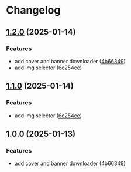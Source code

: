 # Changelog

## [1.2.0](https://github.com/luiisca/lutris-gridder/compare/v1.1.0...v1.2.0) (2025-01-14)


### Features

* add cover and banner downloader ([4b66349](https://github.com/luiisca/lutris-gridder/commit/4b66349cabdd9ac4e61f75a2f97a389d324225fa))
* add img selector ([6c254ce](https://github.com/luiisca/lutris-gridder/commit/6c254ce2cb7cbee91b158882760a379f934c9098))

## [1.1.0](https://github.com/luiisca/lutris-gridder/compare/v1.0.0...v1.1.0) (2025-01-14)


### Features

* add img selector ([6c254ce](https://github.com/luiisca/lutris-gridder/commit/6c254ce2cb7cbee91b158882760a379f934c9098))

## 1.0.0 (2025-01-13)


### Features

* add cover and banner downloader ([4b66349](https://github.com/luiisca/lutris-gridder/commit/4b66349cabdd9ac4e61f75a2f97a389d324225fa))
